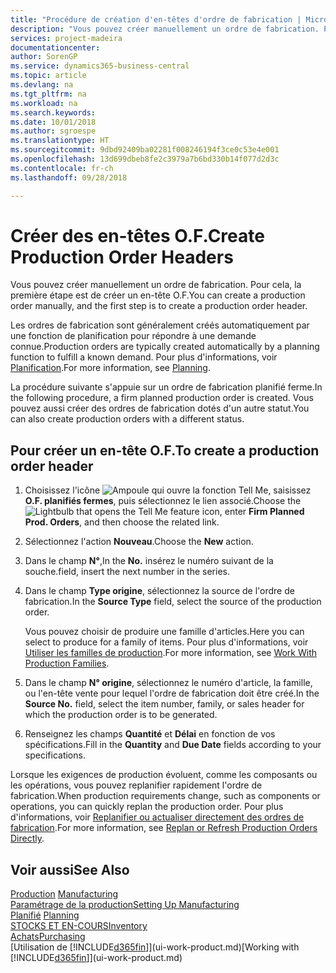 ```yaml
---
title: "Procédure de création d'en-têtes d'ordre de fabrication | Microsoft Docs"
description: "Vous pouvez créer manuellement un ordre de fabrication. Pour cela, la première étape est de créer un en-tête O.F."
services: project-madeira
documentationcenter: 
author: SorenGP
ms.service: dynamics365-business-central
ms.topic: article
ms.devlang: na
ms.tgt_pltfrm: na
ms.workload: na
ms.search.keywords: 
ms.date: 10/01/2018
ms.author: sgroespe
ms.translationtype: HT
ms.sourcegitcommit: 9dbd92409ba02281f008246194f3ce0c53e4e001
ms.openlocfilehash: 13d699dbeb8fe2c3979a7b6bd330b14f077d2d3c
ms.contentlocale: fr-ch
ms.lasthandoff: 09/28/2018

---
```

# <a name="create-production-order-headers"></a><span data-ttu-id="145d3-103">Créer des en-têtes O.F.</span><span class="sxs-lookup"><span data-stu-id="145d3-103">Create Production Order Headers</span></span>
<span data-ttu-id="145d3-104">Vous pouvez créer manuellement un ordre de fabrication. Pour cela, la première étape est de créer un en-tête O.F.</span><span class="sxs-lookup"><span data-stu-id="145d3-104">You can create a production order manually, and the first step is to create a production order header.</span></span>

<span data-ttu-id="145d3-105">Les ordres de fabrication sont généralement créés automatiquement par une fonction de planification pour répondre à une demande connue.</span><span class="sxs-lookup"><span data-stu-id="145d3-105">Production orders are typically created automatically by a planning function to fulfill a known demand.</span></span> <span data-ttu-id="145d3-106">Pour plus d'informations, voir [Planification](production-planning.md).</span><span class="sxs-lookup"><span data-stu-id="145d3-106">For more information, see [Planning](production-planning.md).</span></span>   

<span data-ttu-id="145d3-107">La procédure suivante s'appuie sur un ordre de fabrication planifié ferme.</span><span class="sxs-lookup"><span data-stu-id="145d3-107">In the following procedure, a firm planned production order is created.</span></span> <span data-ttu-id="145d3-108">Vous pouvez aussi créer des ordres de fabrication dotés d'un autre statut.</span><span class="sxs-lookup"><span data-stu-id="145d3-108">You can also create production orders with a different status.</span></span>  

## <a name="to-create-a-production-order-header"></a><span data-ttu-id="145d3-109">Pour créer un en-tête O.F.</span><span class="sxs-lookup"><span data-stu-id="145d3-109">To create a production order header</span></span>  
1.  <span data-ttu-id="145d3-110">Choisissez l'icône ![Ampoule qui ouvre la fonction Tell Me](media/ui-search/search_small.png "Dites-moi ce que vous voulez faire"), saisissez **O.F. planifiés fermes**, puis sélectionnez le lien associé.</span><span class="sxs-lookup"><span data-stu-id="145d3-110">Choose the ![Lightbulb that opens the Tell Me feature](media/ui-search/search_small.png "Tell me what you want to do") icon, enter **Firm Planned Prod. Orders**, and then choose the related link.</span></span>  
2.  <span data-ttu-id="145d3-111">Sélectionnez l'action **Nouveau**.</span><span class="sxs-lookup"><span data-stu-id="145d3-111">Choose the **New** action.</span></span>  
3.  <span data-ttu-id="145d3-112">Dans le champ **N°**,</span><span class="sxs-lookup"><span data-stu-id="145d3-112">In the **No.**</span></span> <span data-ttu-id="145d3-113">insérez le numéro suivant de la souche.</span><span class="sxs-lookup"><span data-stu-id="145d3-113">field, insert the next number in the series.</span></span>  
4.  <span data-ttu-id="145d3-114">Dans le champ **Type origine**, sélectionnez la source de l'ordre de fabrication.</span><span class="sxs-lookup"><span data-stu-id="145d3-114">In the **Source Type** field, select the source of the production order.</span></span>

    <span data-ttu-id="145d3-115">Vous pouvez choisir de produire une famille d'articles.</span><span class="sxs-lookup"><span data-stu-id="145d3-115">Here you can select to produce for a family of items.</span></span> <span data-ttu-id="145d3-116">Pour plus d'informations, voir [Utiliser les familles de production](production-how-work-family.md).</span><span class="sxs-lookup"><span data-stu-id="145d3-116">For more information, see [Work With Production Families](production-how-work-family.md).</span></span>
5.  <span data-ttu-id="145d3-117">Dans le champ **N° origine**, sélectionnez le numéro d'article, la famille, ou l'en-tête vente pour lequel l'ordre de fabrication doit être créé.</span><span class="sxs-lookup"><span data-stu-id="145d3-117">In the **Source No.** field, select the item number, family, or sales header for which the production order is to be generated.</span></span>  
6.  <span data-ttu-id="145d3-118">Renseignez les champs **Quantité** et **Délai** en fonction de vos spécifications.</span><span class="sxs-lookup"><span data-stu-id="145d3-118">Fill in the **Quantity** and **Due Date** fields according to your specifications.</span></span>  

<span data-ttu-id="145d3-119">Lorsque les exigences de production évoluent, comme les composants ou les opérations, vous pouvez replanifier rapidement l'ordre de fabrication.</span><span class="sxs-lookup"><span data-stu-id="145d3-119">When production requirements change, such as components or operations, you can quickly replan the production order.</span></span> <span data-ttu-id="145d3-120">Pour plus d'informations, voir [Replanifier ou actualiser directement des ordres de fabrication](production-how-to-replan-refresh-production-orders.md).</span><span class="sxs-lookup"><span data-stu-id="145d3-120">For more information, see [Replan or Refresh Production Orders Directly](production-how-to-replan-refresh-production-orders.md).</span></span> 

## <a name="see-also"></a><span data-ttu-id="145d3-121">Voir aussi</span><span class="sxs-lookup"><span data-stu-id="145d3-121">See Also</span></span>  
<span data-ttu-id="145d3-122">[Production](production-manage-manufacturing.md)  </span><span class="sxs-lookup"><span data-stu-id="145d3-122">[Manufacturing](production-manage-manufacturing.md)  </span></span>  
[<span data-ttu-id="145d3-123">Paramétrage de la production</span><span class="sxs-lookup"><span data-stu-id="145d3-123">Setting Up Manufacturing</span></span>](production-configure-production-processes.md)  
<span data-ttu-id="145d3-124">[Planifié](production-planning.md)    </span><span class="sxs-lookup"><span data-stu-id="145d3-124">[Planning](production-planning.md)    </span></span>  
[<span data-ttu-id="145d3-125">STOCKS ET EN-COURS</span><span class="sxs-lookup"><span data-stu-id="145d3-125">Inventory</span></span>](inventory-manage-inventory.md)  
[<span data-ttu-id="145d3-126">Achats</span><span class="sxs-lookup"><span data-stu-id="145d3-126">Purchasing</span></span>](purchasing-manage-purchasing.md)  
<span data-ttu-id="145d3-127">[Utilisation de [!INCLUDE[d365fin](includes/d365fin_md.md)]](ui-work-product.md)</span><span class="sxs-lookup"><span data-stu-id="145d3-127">[Working with [!INCLUDE[d365fin](includes/d365fin_md.md)]](ui-work-product.md)</span></span>

